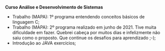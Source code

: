 __Curso Análise e Desenvolvimento de Sistemas__

- Trabalho (MAPA): 1º programa
      entendendo conceitos básicos de linguagem C;
- Trabalho (MAPA): 2º programa
      realizado em junho de 2021. Tive muita dificuldade em fazer. Quebrei cabeça por muitos dias e infelizmente não saiu como o proposto. Que continue os desafios para aprendizado ;-);
- Introdução ao JAVA exercícios;

